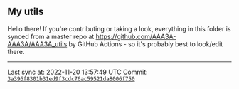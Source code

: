 ## My utils

Hello there! If you're contributing or taking a look, everything in this folder
is synced from a master repo at https://github.com/AAA3A-AAA3A/AAA3A_utils by GitHub Actions -
so it's probably best to look/edit there.

---

Last sync at: 2022-11-20 13:57:49 UTC
Commit: [`3a396f8301b31ed9f3cdc76ac59521da8006f750`](https://github.com/AAA3A-AAA3A/AAA3A_utils/commit/3a396f8301b31ed9f3cdc76ac59521da8006f750)

